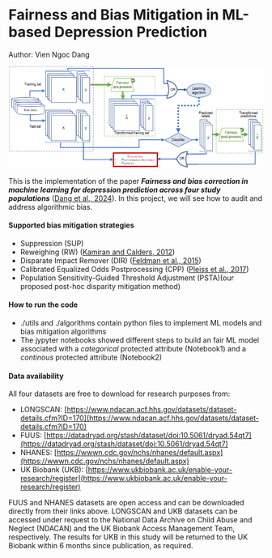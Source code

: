 # Fairness and Bias Mitigation in ML-based Depression Prediction
Author: Vien Ngoc Dang

<p align="center">
  <img src="imgs/fairness_pipeline.png">
</p>

This is the implementation of the paper <b><i>Fairness and bias correction in machine learning for depression prediction across four study populations</i></b> ([Dang et al., 2024](https://www.nature.com/articles/s41598-024-58427-7)). In this project, we will see how to audit and address algorithmic bias. 

#### Supported bias mitigation strategies
* Suppression (SUP)
* Reweighing (RW) ([Kamiran and Calders, 2012](https://link.springer.com/article/10.1007/s10115-011-0463-8))
* Disparate Impact Remover (DIR) ([Feldman et al., 2015](https://dl.acm.org/doi/10.1145/2783258.2783311))
* Calibrated Equalized Odds Postprocessing (CPP) ([Pleiss et al., 2017](https://papers.nips.cc/paper/2017/hash/b8b9c74ac526fffbeb2d39ab038d1cd7-Abstract.html))
* Population Sensitivity-Guided Threshold Adjustment (PSTA)(our proposed post-hoc disparity mitigation method)

#### How to run the code
* ./utils and ./algorithms contain python files to implement ML models and bias mitigation algorithms
* The jypyter notebooks showed different steps to build an fair ML model associated with a *categorical* protected attribute (Notebook1) and a *continous* protected attribute (Notebook2)

#### Data availability
All four datasets are free to download for research purposes from:
- LONGSCAN: [https://www.ndacan.acf.hhs.gov/datasets/dataset-details.cfm?ID=170](https://www.ndacan.acf.hhs.gov/datasets/dataset-details.cfm?ID=170)
- FUUS: [https://datadryad.org/stash/dataset/doi:10.5061/dryad.54qt7](https://datadryad.org/stash/dataset/doi:10.5061/dryad.54qt7)
- NHANES: [https://wwwn.cdc.gov/nchs/nhanes/default.aspx](https://wwwn.cdc.gov/nchs/nhanes/default.aspx)
- UK Biobank (UKB): [https://www.ukbiobank.ac.uk/enable-your-research/register](https://www.ukbiobank.ac.uk/enable-your-research/register)

FUUS and NHANES datasets are open access and can be downloaded directly from their links above. LONGSCAN and UKB datasets can be accessed under request to the National Data Archive on Child Abuse and Neglect (NDACAN) and the UK Biobank Access Management Team, respectively. The results for UKB in this study will be returned to the UK Biobank within 6 months since publication, as required.


